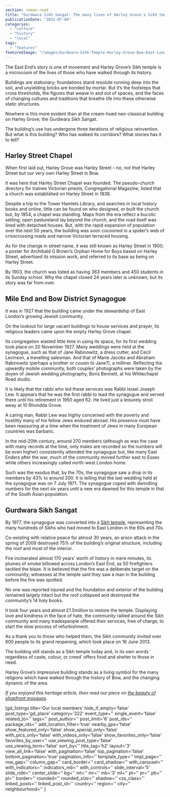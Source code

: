 ```yaml
---
section: roman-road
title: "Gurdwara Sikh Sangat: The many lives of Harley Grove's Sikh temple"
publicationDate: "2022-07-04"
categories: 
  - "culture"
  - "history"
  - "local"
tags: 
  - "features"
featuredImage: "/images/Gurdwara-Sihk-Temple-Harley-Grove-Bow-East-London.jpg"
---
```


The East End’s story is one of movement and Harley Grove’s Sikh temple is a microcosm of the lives of those who have walked through its history.

Buildings are stationary; foundations stand resolute running deep into the soil, and unyielding bricks are bonded by mortar. But it’s the footsteps that cross thresholds, the figures that weave in and out of spaces, and the faces of changing cultures and traditions that breathe life into these otherwise static structures.

Nowhere is this more evident than at the cream-hued neo-classical building on Harley Grove; the Gurdwara Sikh Sangat.

The building’s use has undergone three iterations of religious reinvention. But what is this building? Who has walked its corridors? What stories has it to tell?

## Harley Street Chapel

When first laid out, Harley Grove was Harley Street – no, not _that_ Harley Street but our very own Harley Street in Bow.

It was here that Harley Street Chapel was founded. The pseudo-church directory for trainee Victorian priests, Congregational Magazine, listed that a church was established on Harley Street in 1836.

Despite a trip to the Tower Hamlets Library, and searches in local history books and online, little can be found on who designed, or built the church but, by 1854, a chapel was standing. Maps from the era reflect a bucolic setting; open pastureland lay beyond the church, and the road itself was lined with detached houses. But, with the rapid expansion of population over the next 50 years, the building was soon cocooned in a spider’s web of crisscrossing roads and narrow Victorian terraced housing.

As for the change in street name, it was still known as Harley Street in 1900; a poster for Archibald G Brown’s Orphan Home for Boys based on Harley Street, advertised its mission work, and referred to its base as being on Harley Street.

By 1903, the church was listed as having 363 members and 450 students in its Sunday school. Why the chapel closed 24 years later is unknown, but its story was far from over.

## Mile End and Bow District Synagogue

It was in 1927 that the building came under the stewardship of East London’s growing Jewish community.

On the lookout for large vacant buildings to house services and prayer, its religious leaders came upon the empty Harley Grove chapel.

Its congregation wasted little time in using its space, for its first wedding took place on 20 November 1927. Many weddings were held at the synagogue, such as that of Jane Rabinowitz, a dress cutter, and Cecil Levinson, a travelling salesman. And that of Marie Jacobs and Abraham Rabinowitz (perhaps a brother or cousin to Jane?), a milliner. Reflecting the upwardly mobile community, both couples’ photographs were taken by the doyen of Jewish wedding photography, Boris Bennett, at his Whitechapel Road studio.

It is likely that the rabbi who led these services was Rabbi Israel Joseph Lew. It appears that he was the first rabbi to lead the synagogue and served there until his retirement in 1950 aged 62. He lived just a leisurely stroll away at 10 Rhondda Grove.

A caring man, Rabbi Lew was highly concerned with the poverty and hostility many of his fellow Jews endured abroad. His presence must have been reassuring at a time when the treatment of Jews in many European countries was barbaric.

In the mid-20th century, around 370 members (although as was the case with many records at the time, only males are recorded so the numbers will be even higher) consistently attended the synagogue but, like many East Enders after the war, much of the community moved further east to Essex while others increasingly called north-west London home.

Such was the exodus that, by the 70s, the synagogue saw a drop in its members by 43% to around 200. It is telling that the last wedding held at the synagogue was on 7 July 1971. The synagogue coped with dwindling numbers for the next six years until a new era dawned for this temple in that of the South Asian population.

## Gurdwara Sikh Sangat

By 1977, the synagogue was converted into a [Sikh temple](https://www.gurdwarasikhsangat.org/), representing the many hundreds of Sikhs who had moved to East London in the 60s and 70s.

Co-existing with relative peace for almost 30 years, an arson attack in the spring of 2009 destroyed 75% of the building’s original structure, including the roof and most of the interior. 

Fire incinerated almost 170 years’ worth of history in mere minutes, its plumes of smoke billowed across London’s East End, as 50 firefighters tackled the blaze. It is believed that the fire was a deliberate target on the community; witnesses at the temple said they saw a man in the building before the fire was spotted. 

No one was reported injured and the foundation and exterior of the building remained largely intact but the roof collapsed and destroyed the community’s 14 holy books.

It took four years and almost £1.5million to restore the temple. Displaying love and kindness in the face of hate, the community rallied around the Sikh community and many tradespeople offered their services, free of charge, to start the slow process of refurbishment. 

As a thank you to those who helped them, the Sikh community invited over 600 people to its grand reopening, which took place on 16 June 2013.

The building still stands as a Sikh temple today and, in its own words ‘ regardless of caste, colour, or creed’ offers food and shelter to those in need. 

Harley Grove’s impressive building stands as a living symbol for the many religions which have walked through the history of Bow, and the changing dynamic of the area.

_If you enjoyed this heritage article, then read our piece on [the beauty of shopfront mosques](https://romanroadlondon.com/the-adaptive-beauty-of-shopfront-mosques/)._

\[gd\_listings title='Our local members' hide\_if\_empty='false' post\_type='gd\_place' category='322' event\_type='' single\_event='false' related\_to='' tags='' post\_author='' post\_limit='6' post\_ids='' package\_ids='' add\_location\_filter='true' nearby\_gps='false' show\_featured\_only='false' show\_special\_only='false' with\_pics\_only='false' with\_videos\_only='false' show\_favorites\_only='false' favorites\_by\_user='' use\_viewing\_post\_type='false' use\_viewing\_term='false' sort\_by='' title\_tag='h2' layout='3' view\_all\_link='false' with\_pagination='false' top\_pagination='false' bottom\_pagination='true' pagination\_info='' template\_type='' tmpl\_page='' row\_gap='' column\_gap='' card\_border='' card\_shadow='' with\_carousel='' with\_indicators='' indicators\_mb='' with\_controls='' slide\_interval='5' slide\_ride='' center\_slide='' bg='' mt='' mr='' mb='3' ml='' pt='' pr='' pb='' pl='' border='' rounded='' rounded\_size='' shadow='' css\_class='' linked\_posts='' linked\_post\_id='' country='' region='' city='' neighbourhood='' \]
